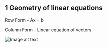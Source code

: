 ## 1 Geometry of linear equations
Row Form - Ax = b

Column Form - Linear equation of vectors

![Image alt text](image.jpg)
